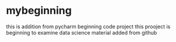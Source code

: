 # mybeginning
this is addition from pycharm
beginning code project
this prooject is beginning to examine data science material
added from github
